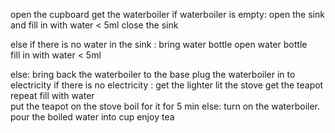 open  the cupboard
get the waterboiler
if waterboiler is empty:
  open the sink and
  fill in with water < 5ml
  close the sink
 
else if there is no water in the sink :
 bring water bottle
 open water bottle  
 fill in with water < 5ml 
 
else:
   bring back the waterboiler to the base
  plug the waterboiler in to electricity
    if there is no electricity :
    get the lighter
      lit the stove
      get the teapot
      repeat fill with water  
      put the teapot on the stove
      boil for it for 5 min
  else:
    turn on the waterboiler.
    pour the boiled water into cup 
    enjoy tea 


